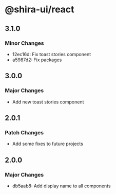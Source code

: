 # @shira-ui/react

## 3.1.0

### Minor Changes

- 12ec16d: Fix toast stories component
- a5987d2: Fix packages

## 3.0.0

### Major Changes

- Add new toast stories component

## 2.0.1

### Patch Changes

- Add some fixes to future projects

## 2.0.0

### Major Changes

- db5aab8: Add display name to all components
